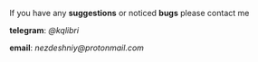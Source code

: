 If you have any **suggestions** or noticed **bugs** please contact me

**telegram**: _@kqlibri_

**email**: _nezdeshniy@protonmail.com_